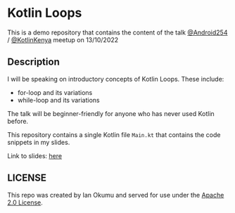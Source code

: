 # Kotlin Loops
This is a demo repository that contains the content of the talk [@Android254](https://www.meetup.com/android254/) / [@KotlinKenya](https://www.meetup.com/kotlinkenya/) meetup on 13/10/2022

## Description
I will be speaking on introductory concepts of Kotlin Loops. These include:

* for-loop and its variations
* while-loop and its variations

The talk will be beginner-friendly for anyone who has never used Kotlin before.

This repository contains a single Kotlin file `Main.kt` that contains the code snippets in my slides.

Link to slides: [here]()

## LICENSE
This repo was created by Ian Okumu and served for use under the [Apache 2.0 License](https://www.apache.org/licenses/LICENSE-2.0).
